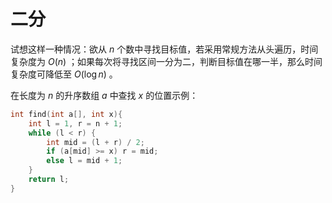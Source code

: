 # 二分

试想这样一种情况：欲从 $n$ 个数中寻找目标值，若采用常规方法从头遍历，时间复杂度为 $O(n)$ ；如果每次将寻找区间一分为二，判断目标值在哪一半，那么时间复杂度可降低至 $O(\log{n})$ 。

在长度为 $n$ 的升序数组 $a$ 中查找 $x$ 的位置示例：

```cpp
int find(int a[], int x){
    int l = 1, r = n + 1;
    while (l < r) {
        int mid = (l + r) / 2;
        if (a[mid] >= x) r = mid;
        else l = mid + 1;
    }
    return l;
}
```
